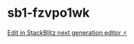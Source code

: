 # sb1-fzvpo1wk

[Edit in StackBlitz next generation editor ⚡️](https://stackblitz.com/~/github.com/ashishk311992/sb1-fzvpo1wk)